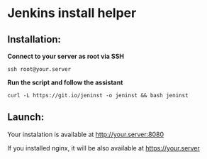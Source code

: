 # Jenkins install helper

## Installation:

__Connect to your server as root via SSH__
```
ssh root@your.server
```
__Run the script and follow the assistant__
```
curl -L https://git.io/jeninst -o jeninst && bash jeninst
```
## Launch:
Your instalation is available at http://your.server:8080

If you installed nginx, it will be also available at https://your.server
